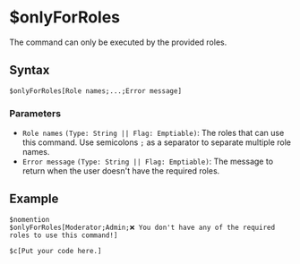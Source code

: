 # $onlyForRoles
The command can only be executed by the provided roles.

## Syntax
```
$onlyForRoles[Role names;...;Error message]
```

### Parameters 
- `Role names` `(Type: String || Flag: Emptiable)`: The roles that can use this command. Use semicolons `;` as a separator to separate multiple role names.
- `Error message` `(Type: String || Flag: Emptiable)`: The message to return when the user doesn't have the required roles.

## Example
```
$nomention
$onlyForRoles[Moderator;Admin;❌ You don't have any of the required roles to use this command!]

$c[Put your code here.]
```
